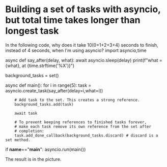 
# Building a set of tasks with asyncio, but total time takes longer than longest task

In the following code, why does it take 10(0+1+2+3+4) seconds to finish, instead of 4 seconds, when I'm using asyncio?
import asyncio,time

async def say_after(delay, what):
    await asyncio.sleep(delay)
    print(f"what = {what}, at {time.strftime('%X')}")


background_tasks = set()

async def main():
    for i in range(5):
        task = asyncio.create_task(say_after(delay=i,what=i))
        
        # Add task to the set. This creates a strong reference.
        background_tasks.add(task)
        
        await task
        
        # To prevent keeping references to finished tasks forever,
        # make each task remove its own reference from the set after
        # completion:
        task.add_done_callback(background_tasks.discard) # discard is a set method.
        
if __name__=="__main__":
    asyncio.run(main())

The result is in the picture.


        